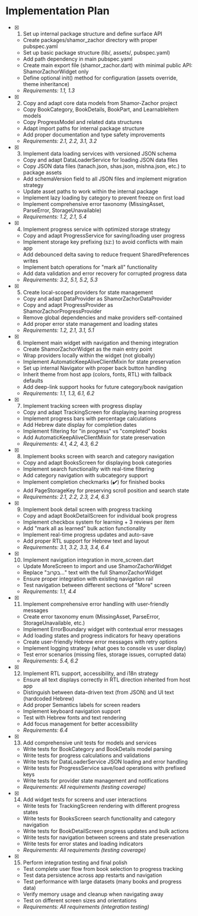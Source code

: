 # Implementation Plan

- [x] 1. Set up internal package structure and define surface API


  - Create packages/shamor_zachor directory with proper pubspec.yaml
  - Set up basic package structure (lib/, assets/, pubspec.yaml)
  - Add path dependency in main pubspec.yaml
  - Create main export file (shamor_zachor.dart) with minimal public API: ShamorZachorWidget only
  - Define optional init() method for configuration (assets override, theme inheritance)
  - _Requirements: 1.1, 1.3_


- [x] 2. Copy and adapt core data models from Shamor-Zachor project

  - Copy BookCategory, BookDetails, BookPart, and LearnableItem models
  - Copy ProgressModel and related data structures
  - Adapt import paths for internal package structure
  - Add proper documentation and type safety improvements
  - _Requirements: 2.1, 2.2, 3.1, 3.2_

- [x] 3. Implement data loading services with versioned JSON schema


  - Copy and adapt DataLoaderService for loading JSON data files
  - Copy JSON data files (tanach.json, shas.json, mishna.json, etc.) to package assets
  - Add schemaVersion field to all JSON files and implement migration strategy
  - Update asset paths to work within the internal package
  - Implement lazy loading by category to prevent freeze on first load
  - Implement comprehensive error taxonomy (MissingAsset, ParseError, StorageUnavailable)
  - _Requirements: 1.2, 2.1, 5.4_

- [x] 4. Implement progress service with optimized storage strategy


  - Copy and adapt ProgressService for saving/loading user progress
  - Implement storage key prefixing (sz:) to avoid conflicts with main app
  - Add debounced delta saving to reduce frequent SharedPreferences writes
  - Implement batch operations for "mark all" functionality
  - Add data validation and error recovery for corrupted progress data
  - _Requirements: 3.2, 5.1, 5.2, 5.3_

- [x] 5. Create local-scoped providers for state management


  - Copy and adapt DataProvider as ShamorZachorDataProvider
  - Copy and adapt ProgressProvider as ShamorZachorProgressProvider
  - Remove global dependencies and make providers self-contained
  - Add proper error state management and loading states
  - _Requirements: 1.2, 2.1, 3.1, 5.1_

- [x] 6. Implement main widget with navigation and theming integration


  - Create ShamorZachorWidget as the main entry point
  - Wrap providers locally within the widget (not globally)
  - Implement AutomaticKeepAliveClientMixin for state preservation
  - Set up internal Navigator with proper back button handling
  - Inherit theme from host app (colors, fonts, RTL) with fallback defaults
  - Add deep-link support hooks for future category/book navigation
  - _Requirements: 1.1, 1.3, 6.1, 6.2_

- [x] 7. Implement tracking screen with progress display


  - Copy and adapt TrackingScreen for displaying learning progress
  - Implement progress bars with percentage calculations
  - Add Hebrew date display for completion dates
  - Implement filtering for "in progress" vs "completed" books
  - Add AutomaticKeepAliveClientMixin for state preservation
  - _Requirements: 4.1, 4.2, 4.3, 6.2_

- [x] 8. Implement books screen with search and category navigation


  - Copy and adapt BooksScreen for displaying book categories
  - Implement search functionality with real-time filtering
  - Add category navigation with subcategory support
  - Implement completion checkmarks (✔️) for finished books
  - Add PageStorageKey for preserving scroll position and search state
  - _Requirements: 2.1, 2.2, 2.3, 2.4, 6.3_

- [x] 9. Implement book detail screen with progress tracking
  - Copy and adapt BookDetailScreen for individual book progress
  - Implement checkbox system for learning + 3 reviews per item
  - Add "mark all as learned" bulk action functionality
  - Implement real-time progress updates and auto-save
  - Add proper RTL support for Hebrew text and layout
  - _Requirements: 3.1, 3.2, 3.3, 3.4, 6.4_

- [x] 10. Implement navigation integration in more_screen.dart
  - Update MoreScreen to import and use ShamorZachorWidget
  - Replace "בקרוב..." text with the full ShamorZachorWidget
  - Ensure proper integration with existing navigation rail
  - Test navigation between different sections of "More" screen
  - _Requirements: 1.1, 4.4_

- [x] 11. Implement comprehensive error handling with user-friendly messages
  - Create error taxonomy enum (MissingAsset, ParseError, StorageUnavailable, etc.)
  - Implement ErrorBoundary widget with contextual error messages
  - Add loading states and progress indicators for heavy operations
  - Create user-friendly Hebrew error messages with retry options
  - Implement logging strategy (what goes to console vs user display)
  - Test error scenarios (missing files, storage issues, corrupted data)
  - _Requirements: 5.4, 6.2_

- [x] 12. Implement RTL support, accessibility, and i18n strategy
  - Ensure all text displays correctly in RTL direction inherited from host app
  - Distinguish between data-driven text (from JSON) and UI text (hardcoded Hebrew)
  - Add proper Semantics labels for screen readers
  - Implement keyboard navigation support
  - Test with Hebrew fonts and text rendering
  - Add focus management for better accessibility
  - _Requirements: 6.4_

- [x] 13. Add comprehensive unit tests for models and services
  - Write tests for BookCategory and BookDetails model parsing
  - Write tests for progress calculations and validations
  - Write tests for DataLoaderService JSON loading and error handling
  - Write tests for ProgressService save/load operations with prefixed keys
  - Write tests for provider state management and notifications
  - _Requirements: All requirements (testing coverage)_

- [x] 14. Add widget tests for screens and user interactions
  - Write tests for TrackingScreen rendering with different progress states
  - Write tests for BooksScreen search functionality and category navigation
  - Write tests for BookDetailScreen progress updates and bulk actions
  - Write tests for navigation between screens and state preservation
  - Write tests for error states and loading indicators
  - _Requirements: All requirements (testing coverage)_

- [x] 15. Perform integration testing and final polish
  - Test complete user flow from book selection to progress tracking
  - Test data persistence across app restarts and navigation
  - Test performance with large datasets (many books and progress data)
  - Verify memory usage and cleanup when navigating away
  - Test on different screen sizes and orientations
  - _Requirements: All requirements (integration testing)_